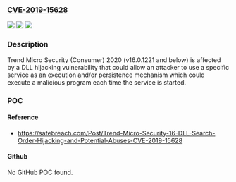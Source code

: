 ### [CVE-2019-15628](https://cve.mitre.org/cgi-bin/cvename.cgi?name=CVE-2019-15628)
![](https://img.shields.io/static/v1?label=Product&message=Trend%20Micro%20Security%20(Consumer)&color=blue)
![](https://img.shields.io/static/v1?label=Version&message=n%2Fa&color=blue)
![](https://img.shields.io/static/v1?label=Vulnerability&message=DLL%20Hijacking&color=brighgreen)

### Description

Trend Micro Security (Consumer) 2020 (v16.0.1221 and below) is affected by a DLL hijacking vulnerability that could allow an attacker to use a specific service as an execution and/or persistence mechanism which could execute a malicious program each time the service is started.

### POC

#### Reference
- https://safebreach.com/Post/Trend-Micro-Security-16-DLL-Search-Order-Hijacking-and-Potential-Abuses-CVE-2019-15628

#### Github
No GitHub POC found.

